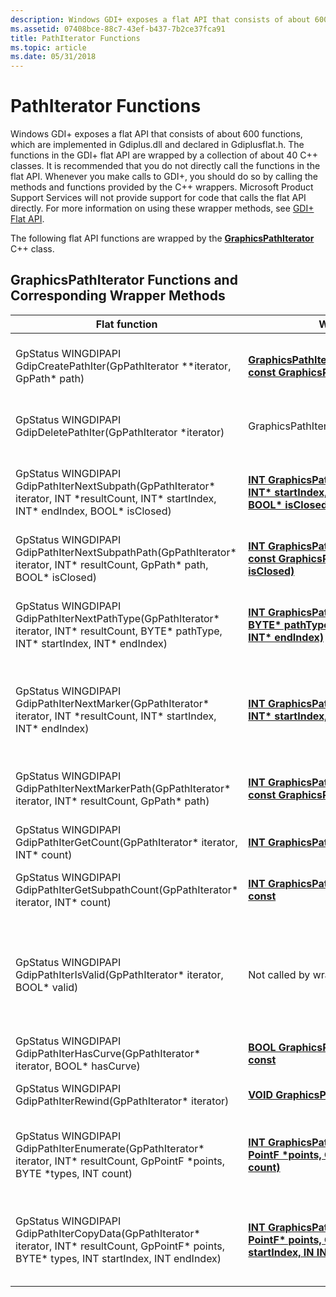 ```yaml
---
description: Windows GDI+ exposes a flat API that consists of about 600 functions. These flat API functions are wrapped by the GraphicsPathIterator C++ class.
ms.assetid: 07408bce-88c7-43ef-b437-7b2ce37fca91
title: PathIterator Functions
ms.topic: article
ms.date: 05/31/2018
---
```


# PathIterator Functions

Windows GDI+ exposes a flat API that consists of about 600 functions, which are implemented in Gdiplus.dll and declared in Gdiplusflat.h. The functions in the GDI+ flat API are wrapped by a collection of about 40 C++ classes. It is recommended that you do not directly call the functions in the flat API. Whenever you make calls to GDI+, you should do so by calling the methods and functions provided by the C++ wrappers. Microsoft Product Support Services will not provide support for code that calls the flat API directly. For more information on using these wrapper methods, see [GDI+ Flat API](-gdiplus-flatapi-flat.md).

The following flat API functions are wrapped by the [**GraphicsPathIterator**](/windows/desktop/api/gdipluspath/nl-gdipluspath-graphicspathiterator) C++ class.

## GraphicsPathIterator Functions and Corresponding Wrapper Methods



| Flat function                                                                                                                                                    | Wrapper method                                                                                                                                                                                                     | Remarks                                                                                                                                                                         |
|------------------------------------------------------------------------------------------------------------------------------------------------------------------|--------------------------------------------------------------------------------------------------------------------------------------------------------------------------------------------------------------------|---------------------------------------------------------------------------------------------------------------------------------------------------------------------------------|
| GpStatus WINGDIPAPI GdipCreatePathIter(GpPathIterator \*\*iterator, GpPath\* path)<br/>                                                                    | [**GraphicsPathIterator::GraphicsPathIterator(IN const GraphicsPath\* path)**](/windows/win32/api/gdipluspath/nf-gdipluspath-graphicspathiterator-graphicspathiterator(constgraphicspathiterator_))<br/>                                                      | Creates a new [**GraphicsPathIterator**](/windows/desktop/api/gdipluspath/nl-gdipluspath-graphicspathiterator) object and associates it with a GraphicsPath object.                                    |
| GpStatus WINGDIPAPI GdipDeletePathIter(GpPathIterator \*iterator)<br/>                                                                                     | GraphicsPathIterator::~GraphicsPathIterator() <br/>                                                                                                                                                          | Releases resources used by the [**GraphicsPathIterator**](/windows/desktop/api/gdipluspath/nl-gdipluspath-graphicspathiterator) object.                                                                |
| GpStatus WINGDIPAPI GdipPathIterNextSubpath(GpPathIterator\* iterator, INT \*resultCount, INT\* startIndex, INT\* endIndex, BOOL\* isClosed)<br/>          | [**INT GraphicsPathIterator::NextSubpath(OUT INT\* startIndex, OUT INT\* endIndex, OUT BOOL\* isClosed)**](/previous-versions//ms535463(v=vs.85))<br/>           | Gets the starting index and the ending index of the next subpath (figure) in this iterator's associated path.                                                                   |
| GpStatus WINGDIPAPI GdipPathIterNextSubpathPath(GpPathIterator\* iterator, INT\* resultCount, GpPath\* path, BOOL\* isClosed)<br/>                         | [**INT GraphicsPathIterator::NextSubpath(OUT const GraphicsPath\* path, OUT BOOL\* isClosed)**](/windows/win32/api/gdipluspath/nf-gdipluspath-graphicspathiterator-nextsubpath(outconstgraphicspath_outbool))<br/>                                     | Getsthe next figure (subpath) from this iterator's associated path.                                                                                                             |
| GpStatus WINGDIPAPI GdipPathIterNextPathType(GpPathIterator\* iterator, INT\* resultCount, BYTE\* pathType, INT\* startIndex, INT\* endIndex)<br/>         | [**INT GraphicsPathIterator::NextPathType(OUT BYTE\* pathType, OUT INT\* startIndex, OUT INT\* endIndex)**](/windows/desktop/api/Gdipluspath/nf-gdipluspath-graphicspathiterator-nextpathtype)<br/>         | Gets the starting index and the ending index of the next group of data points that all have the same type.                                                                      |
| GpStatus WINGDIPAPI GdipPathIterNextMarker(GpPathIterator\* iterator, INT \*resultCount, INT\* startIndex, INT\* endIndex)<br/>                            | [**INT GraphicsPathIterator::NextMarker(OUT INT\* startIndex, OUT INT\* endIndex)**](/previous-versions//ms535465(v=vs.85))<br/>                                           | Gets the starting index and the ending index of the next marker-delimited section in this iterator's associated path.                                                           |
| GpStatus WINGDIPAPI GdipPathIterNextMarkerPath(GpPathIterator\* iterator, INT\* resultCount, GpPath\* path)<br/>                                           | [**INT GraphicsPathIterator::NextMarker(OUT const GraphicsPath\* path)**](/windows/win32/api/gdipluspath/nf-gdipluspath-graphicspathiterator-nextmarker(outconstgraphicspath))<br/>                                                                     | Gets the next marker-delimited section of this iterator's associated path.                                                                                                      |
| GpStatus WINGDIPAPI GdipPathIterGetCount(GpPathIterator\* iterator, INT\* count)<br/>                                                                      | [**INT GraphicsPathIterator::GetCount() const**](/windows/desktop/api/Gdipluspath/nf-gdipluspath-graphicspathiterator-getcount)<br/>                                                                                                     | Returns the number of data points in the path.                                                                                                                                  |
| GpStatus WINGDIPAPI GdipPathIterGetSubpathCount(GpPathIterator\* iterator, INT\* count)<br/>                                                               | [**INT GraphicsPathIterator::GetSubpathCount() const**](/windows/desktop/api/Gdipluspath/nf-gdipluspath-graphicspathiterator-getsubpathcount)<br/>                                                                                       | Returns the number of subpaths (also called figures) in the path.                                                                                                               |
| GpStatus WINGDIPAPI GdipPathIterIsValid(GpPathIterator\* iterator, BOOL\* valid)<br/>                                                                      | Not called by wrapper methods.<br/>                                                                                                                                                                          | This function passes a Boolean value that indicates whether the path iterator specified by the *iterator* parameter is valid. The output parameter *valid* receives the result. |
| GpStatus WINGDIPAPI GdipPathIterHasCurve(GpPathIterator\* iterator, BOOL\* hasCurve)<br/>                                                                  | [**BOOL GraphicsPathIterator::HasCurve() const**](/windows/desktop/api/Gdipluspath/nf-gdipluspath-graphicspathiterator-hascurve)<br/>                                                                                                    | Determines whether the path has any curves.                                                                                                                                     |
| GpStatus WINGDIPAPI GdipPathIterRewind(GpPathIterator\* iterator)<br/>                                                                                     | [**VOID GraphicsPathIterator::Rewind()**](/windows/desktop/api/Gdipluspath/nf-gdipluspath-graphicspathiterator-rewind)<br/>                                                                                                              | Rewinds this iterator to the beginning of its associated path.                                                                                                                  |
| GpStatus WINGDIPAPI GdipPathIterEnumerate(GpPathIterator\* iterator, INT\* resultCount, GpPointF \*points, BYTE \*types, INT count)<br/>                   | [**INT GraphicsPathIterator::Enumerate(OUT PointF \*points, OUT BYTE \*types, IN INT count)**](/windows/desktop/api/Gdipluspath/nf-gdipluspath-graphicspathiterator-enumerate)<br/>                                   | Copies the path's data points to a [**PointF**](/windows/desktop/api/gdiplustypes/nl-gdiplustypes-pointf) array and copies the path's point types to a **BYTE** array.                                   |
| GpStatus WINGDIPAPI GdipPathIterCopyData(GpPathIterator\* iterator, INT\* resultCount, GpPointF\* points, BYTE\* types, INT startIndex, INT endIndex)<br/> | [**INT GraphicsPathIterator::CopyData(OUT PointF\* points, OUT BYTE\* types, IN INT startIndex, IN INT endIndex)**](/windows/desktop/api/Gdipluspath/nf-gdipluspath-graphicspathiterator-copydata)<br/> | Copies a subset of the path's data points to a PointF array and copies a subset of the path's point types to a **BYTE** array.                                                  |



 

 

 

